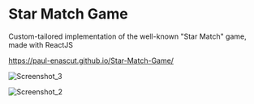 # Star Match Game
Custom-tailored implementation of the well-known "Star Match" game, made with ReactJS

https://paul-enascut.github.io/Star-Match-Game/

![Screenshot_3](https://user-images.githubusercontent.com/18511720/121924807-eba71d00-cd44-11eb-8676-fbe43d8e8b64.png)

![Screenshot_2](https://user-images.githubusercontent.com/18511720/121924817-ecd84a00-cd44-11eb-9b26-3cb166388176.png)
